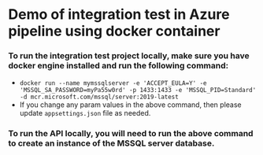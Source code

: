 # Demo of integration test in Azure pipeline using docker container
### To run the integration test project locally, make sure you have docker engine installed and run the following command:
* `docker run --name mymssqlserver -e 'ACCEPT_EULA=Y' -e 'MSSQL_SA_PASSWORD=myPa55w0rd' -p 1433:1433 -e 'MSSQL_PID=Standard' -d mcr.microsoft.com/mssql/server:2019-latest`
* If you change any param values in the above command, then please update `appsettings.json` file as needed.
### To run the API locally, you will need to run the above command to create an instance of the MSSQL server database. 